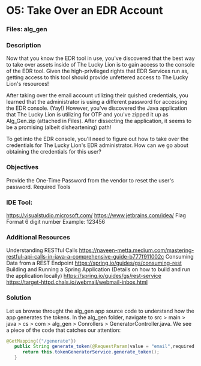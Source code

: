 # O5: Take Over an EDR Account

### Files: alg_gen

### Description
Now that you know the EDR tool in use, you've discovered that the best way to take over assets inside of The Lucky Lion is to gain access to the console of the EDR tool. Given the high-privileged rights that EDR Services run as, getting access to this tool should provide unfettered access to The Lucky Lion's resources!

After taking over the email account utilizing their quished credentials, you learned that the administrator is using a different password for accessing the EDR console. (Yay!) However, you've discovered the Java application that The Lucky Lion is utilizing for OTP and you've zipped it up as Alg_Gen.zip (attached in Files). After dissecting the application, it seems to be a promising (albeit disheartening) path!

To get into the EDR console, you'll need to figure out how to take over the credentials for The Lucky Lion's EDR administrator. How can we go about obtaining the credentials for this user?

### Objectives
Provide the One-Time Password from the vendor to reset the user's password.
Required Tools

### IDE Tool:
https://visualstudio.microsoft.com/
https://www.jetbrains.com/idea/
Flag Format 6 digit number Example: 123456

### Additional Resources
Understanding RESTful Calls
https://naveen-metta.medium.com/mastering-restful-api-calls-in-java-a-comprehensive-guide-b777f911002c
Consuming Data from a REST Endpoint
https://spring.io/guides/gs/consuming-rest
Building and Running a Spring Application (Details on how to build and run the application locally)
https://spring.io/guides/gs/rest-service
https://target-httpd.chals.io/webmail/webmail-inbox.html

### Solution
Let us browse throught the alg_gen app source code to understand how the app generates the tokens. In the alg_gen folder, navigate to src > main > java > cs > com > alg_gen > Conrollers > GeneratorController.java. We see a piece of the code that catches our attention:

```java
@GetMapping({"/generate"})
   public String generate_token(@RequestParam(value = "email",required = true) String email) {
      return this.tokenGeneratorService.generate_token();
   }
```